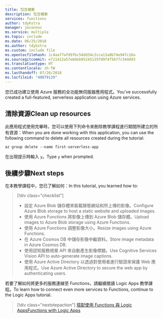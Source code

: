 ```yaml
---
title: 包含檔案
description: 包含檔案
services: functions
author: tdykstra
manager: jeconnoc
ms.service: multiple
ms.topic: include
ms.date: 06/25/2018
ms.author: tdykstra
ms.custom: include file
ms.openlocfilehash: 1c4aaf7afd9fbc54dd34c2cca13a8b74e947c16a
ms.sourcegitcommit: e721422a57e6deb95245135fd9f4f5677c344d93
ms.translationtype: HT
ms.contentlocale: zh-TW
ms.lasthandoff: 07/26/2018
ms.locfileid: "40079129"
---
```

<span data-ttu-id="56345-103">您已成功建立使用 Azure 服務的全功能無伺服器應用程式。</span><span class="sxs-lookup"><span data-stu-id="56345-103">You've successfully created a full-featured, serverless application using Azure services.</span></span>

## <a name="clean-up-resources"></a><span data-ttu-id="56345-104">清除資源</span><span class="sxs-lookup"><span data-stu-id="56345-104">Clean up resources</span></span>

<span data-ttu-id="56345-105">此應用程式使用完畢時，您可以使用下列命令來刪除教學課程進行期間所建立的所有資源：</span><span class="sxs-lookup"><span data-stu-id="56345-105">When you are done working with this application, you can use the following command to delete all resources created during the tutorial:</span></span>

```azurecli
az group delete --name first-serverless-app
```

<span data-ttu-id="56345-106">在出現提示時輸入 `y`。</span><span class="sxs-lookup"><span data-stu-id="56345-106">Type `y` when prompted.</span></span>  

## <a name="next-steps"></a><span data-ttu-id="56345-107">後續步驟</span><span class="sxs-lookup"><span data-stu-id="56345-107">Next steps</span></span>

<span data-ttu-id="56345-108">在本教學課程中，您已了解如何：</span><span class="sxs-lookup"><span data-stu-id="56345-108">In this tutorial, you learned how to:</span></span>
> [!div class="checklist"]
> * <span data-ttu-id="56345-109">設定 Azure Blob 儲存體來裝載靜態網站和所上傳的影像。</span><span class="sxs-lookup"><span data-stu-id="56345-109">Configure Azure Blob storage to host a static website and uploaded images.</span></span>
> * <span data-ttu-id="56345-110">使用 Azure Functions 將影像上傳到 Azure Blob 儲存體。</span><span class="sxs-lookup"><span data-stu-id="56345-110">Upload images to Azure Blob storage using Azure Functions.</span></span>
> * <span data-ttu-id="56345-111">使用 Azure Functions 調整影像大小。</span><span class="sxs-lookup"><span data-stu-id="56345-111">Resize images using Azure Functions.</span></span>
> * <span data-ttu-id="56345-112">在 Azure Cosmos DB 中儲存影像中繼資料。</span><span class="sxs-lookup"><span data-stu-id="56345-112">Store image metadata in Azure Cosmos DB.</span></span>
> * <span data-ttu-id="56345-113">使用認知服務視覺 API 來自動產生影像標題。</span><span class="sxs-lookup"><span data-stu-id="56345-113">Use Cognitive Services Vision API to auto-generate image captions.</span></span>
> * <span data-ttu-id="56345-114">使用 Azure Active Directory 以透過對使用者進行驗證來保護 Web 應用程式。</span><span class="sxs-lookup"><span data-stu-id="56345-114">Use Azure Active Directory to secure the web app by authenticating users.</span></span>

<span data-ttu-id="56345-115">若要了解如何將更多的服務連線至 Functions，請繼續閱讀 Logic Apps 教學課程。</span><span class="sxs-lookup"><span data-stu-id="56345-115">To learn how to connect even more services to Functions, continue to the Logic Apps tutorial.</span></span> 

> [!div class="nextstepaction"]
> [<span data-ttu-id="56345-116">搭配使用 Functions 與 Logic Apps</span><span class="sxs-lookup"><span data-stu-id="56345-116">Functions with Logic Apps</span></span>](https://docs.microsoft.com/azure/azure-functions/functions-twitter-email)